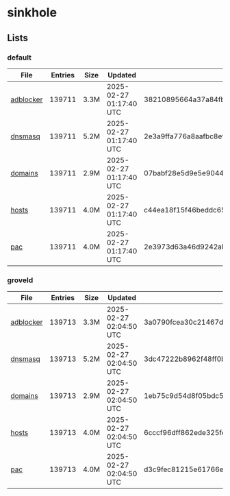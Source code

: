 # sinkhole

## Lists

### default

|File|Entries|Size|Updated|Hash|
|-|-|-|-|-|
|[adblocker](https://raw.githubusercontent.com/groveld/sinkhole/lists/default/adblocker.txt)|139711|3.3M|2025-02-27 01:17:40 UTC|38210895664a37a84fbe2da8eae7a2beff4fba59b91c375e942e490d77b121c0|
|[dnsmasq](https://raw.githubusercontent.com/groveld/sinkhole/lists/default/dnsmasq.txt)|139711|5.2M|2025-02-27 01:17:40 UTC|2e3a9ffa776a8aafbc8efe72974199c693ad748531311f173ff9b58c6c98986c|
|[domains](https://raw.githubusercontent.com/groveld/sinkhole/lists/default/domains.txt)|139711|2.9M|2025-02-27 01:17:40 UTC|07babf28e5d9e5e90444f1b86b8b6c126770095ff30a1cd1c1e9097d1e1dcebb|
|[hosts](https://raw.githubusercontent.com/groveld/sinkhole/lists/default/hosts.txt)|139711|4.0M|2025-02-27 01:17:40 UTC|c44ea18f15f46beddc65fa5ee63b9d27b2e3ea59f822f41b00481570d61e833d|
|[pac](https://raw.githubusercontent.com/groveld/sinkhole/lists/default/pac.txt)|139711|4.0M|2025-02-27 01:17:40 UTC|2e3973d63a46d9242abc72bd82e70acc288839d867510e8f92dc6bcea7e24654|

### groveld

|File|Entries|Size|Updated|Hash|
|-|-|-|-|-|
|[adblocker](https://raw.githubusercontent.com/groveld/sinkhole/lists/groveld/adblocker.txt)|139713|3.3M|2025-02-27 02:04:50 UTC|3a0790fcea30c21467d12cce1578309c67cfa5e894ddeec1ec6503789fa40e95|
|[dnsmasq](https://raw.githubusercontent.com/groveld/sinkhole/lists/groveld/dnsmasq.txt)|139713|5.2M|2025-02-27 02:04:50 UTC|3dc47222b8962f48ff0bdb917c2711d8f0ecf1a37761f7a0e16f0fc7dda13219|
|[domains](https://raw.githubusercontent.com/groveld/sinkhole/lists/groveld/domains.txt)|139713|2.9M|2025-02-27 02:04:50 UTC|1eb75c9d54d8f05bdc57e0b38e342f8d7daa8a6c62128d17edfc4abf3fa30572|
|[hosts](https://raw.githubusercontent.com/groveld/sinkhole/lists/groveld/hosts.txt)|139713|4.0M|2025-02-27 02:04:50 UTC|6cccf96dff862ede325fe7850433ffbefe86895db3eb813743a6b63d8091625a|
|[pac](https://raw.githubusercontent.com/groveld/sinkhole/lists/groveld/pac.txt)|139713|4.0M|2025-02-27 02:04:50 UTC|d3c9fec81215e61766e5ef52125a52c78755cc8c2548682ed8d1e9b0e91887dd|
